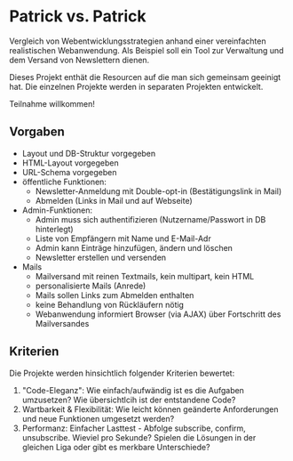 # Patrick vs. Patrick #

Vergleich von Webentwicklungsstrategien anhand einer vereinfachten realistischen Webanwendung.
Als Beispiel soll ein Tool zur Verwaltung und dem Versand von Newslettern dienen.

Dieses Projekt enthät die Resourcen auf die man sich gemeinsam geeinigt hat. Die einzelnen Projekte werden in separaten Projekten entwickelt.

Teilnahme willkommen!

## Vorgaben ##

- Layout und DB-Struktur vorgegeben
- HTML-Layout vorgegeben
- URL-Schema vorgegeben
- öffentliche Funktionen:
	- Newsletter-Anmeldung mit Double-opt-in (Bestätigungslink in Mail)
	- Abmelden (Links in Mail und auf Webseite)
- Admin-Funktionen:
   	- Admin muss sich authentifizieren (Nutzername/Passwort in DB hinterlegt)
	- Liste von Empfängern mit Name und E-Mail-Adr
   	- Admin kann Einträge hinzufügen, ändern und löschen
	- Newsletter erstellen und versenden
- Mails
	- Mailversand mit reinen Textmails, kein multipart, kein HTML
	- personalisierte Mails (Anrede)
	- Mails sollen Links zum Abmelden enthalten
	- keine Behandlung von Rückläufern nötig
	- Webanwendung informiert Browser (via AJAX) über Fortschritt des Mailversandes

## Kriterien ##

Die Projekte werden hinsichtlich folgender Kriterien bewertet:

1. "Code-Eleganz": Wie einfach/aufwändig ist es die Aufgaben umzusetzen? Wie übersichtlcih ist der entstandene Code?
2. Wartbarkeit & Flexibilität: Wie leicht können geänderte Anforderungen und neue Funktionen umgesetzt werden?
3. Performanz: Einfacher Lasttest - Abfolge subscribe, confirm, unsubscribe. Wieviel pro Sekunde? Spielen die Lösungen in der gleichen Liga oder gibt es merkbare Unterschiede?
